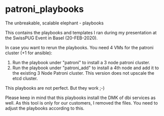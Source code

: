 # patroni_playbooks
The unbreakable, scalable elephant - playbooks 

This contains the playbooks and templates I ran during my presentation at the SwissPUG Event in Basel (20-FEB-2020).

In case you want to rerun the playbooks. You need 4 VMs for the patroni cluster (+1 for ansible):

1.  Run the playbook under "patroni" to install a 3 node patroni cluster.
2.  Run the playbook under "patroni_add" to install a 4th node and add it to the existing 3 Node Patroni cluster.
    This version does not upscale the etcd cluster.

This playbooks are not perfect. But they work ;-)

Please keep in mind that this playbooks install the DMK of dbi services as well. As this tool is only for our customers, I removed the files. You need to adjust the playbooks according to this.
